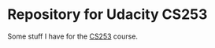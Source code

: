 Repository for Udacity CS253
============================

Some stuff I have for the [CS253][home] course.

 [home]: http://www.udacity.com/view#Course/cs253/ "Udacity course home"

